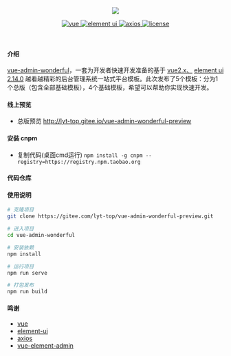 <div align="center">
	<img src="https://gitee.com/lyt-top/vue-admin-wonderful-images/raw/master/md-logo.svg">
	<p align="center">
	    <a href="https://cn.vuejs.org/">
	        <img src="https://img.shields.io/badge/vue.js-2.6.11-green" alt="vue">
	    </a>
	    <a href="https://element.eleme.cn/#/zh-CN">
	        <img src="https://img.shields.io/badge/element ui-2.14.0-informational" alt="element ui">
	    </a>
		<a href="https://www.npmjs.com/package/axios">
		    <img src="https://img.shields.io/badge/axios-0.19.2-orange" alt="axios">
		</a>
		<a href="https://element.eleme.cn/#/zh-CN">
		    <img src="https://img.shields.io/badge/license-MIT-success" alt="license">
		</a>
	</p>
	<p>&nbsp;</p>
</div>

#### 介绍
<a href="http://lyt-top.gitee.io/vue-admin-wonderful-preview" target="_blank">vue-admin-wonderful</a>，一套为开发者快速开发准备的基于 <a href="https://cn.vuejs.org/" target="_blank">vue2.x、</a> <a href="https://element.eleme.cn/#/zh-CN" target="_blank">element ui 2.14.0</a> 越看越精彩的后台管理系统一站式平台模板。此次发布了5个模板：分为1个总版（包含全部基础模板），4个基础模板，希望可以帮助你实现快速开发。

#### 线上预览
+ 总版预览 <a href="http://lyt-top.gitee.io/vue-admin-wonderful-preview" target="_blank">http://lyt-top.gitee.io/vue-admin-wonderful-preview</a>

#### 安装 cnpm
+ 复制代码(桌面cmd运行) `npm install -g cnpm --registry=https://registry.npm.taobao.org`

#### 代码仓库

#### 使用说明
```bash
# 克隆项目
git clone https://gitee.com/lyt-top/vue-admin-wonderful-preview.git

# 进入项目
cd vue-admin-wonderful

# 安装依赖
npm install

# 运行项目
npm run serve

# 打包发布
npm run build
```

#### 鸣谢
+  [vue](https://github.com/vuejs/vue)
+  [element-ui](https://github.com/ElemeFE/element)
+  [axios](https://github.com/axios/axios)
+  [vue-element-admin](https://github.com/PanJiaChen/vue-element-admin)
